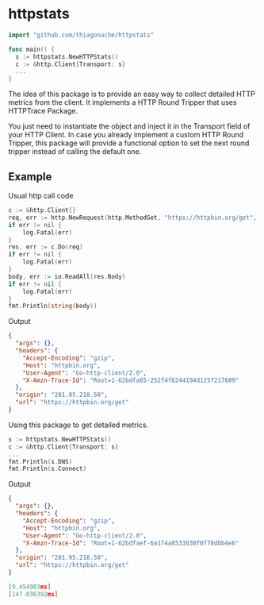 # httpstats

```go
import "github.com/thiagonache/httpstats"

func main() {
  s := httpstats.NewHTTPStats()
  c := &http.Client{Transport: s}
  ...
}
```

The idea of this package is to provide an easy way to collect detailed HTTP
metrics from the client. It implements a HTTP Round Tripper that uses HTTPTrace Package.

You just need to instantiate the object and inject it in the Transport field of
your HTTP Client. In case you already implement a custom HTTP Round Tripper, this
package will provide a functional option to set the next round tripper instead
of calling the default one.

## Example

Usual http call code

```go
c := &http.Client{}
req, err := http.NewRequest(http.MethodGet, "https://httpbin.org/get", nil)
if err != nil {
    log.Fatal(err)
}
res, err := c.Do(req)
if err != nil {
    log.Fatal(err)
}
body, err := io.ReadAll(res.Body)
if err != nil {
    log.Fatal(err)
}
fmt.Println(string(body))
```

Output

```json
{
  "args": {},
  "headers": {
    "Accept-Encoding": "gzip",
    "Host": "httpbin.org",
    "User-Agent": "Go-http-client/2.0",
    "X-Amzn-Trace-Id": "Root=1-62bdfa65-252f4f6244194d1257217609"
  },
  "origin": "201.95.218.50",
  "url": "https://httpbin.org/get"
}
```

Using this package to get detailed metrics.

```go
s := httpstats.NewHTTPStats()
c := &http.Client{Transport: s}
...
fmt.Println(s.DNS)
fmt.Println(s.Connect)
```

Output

```json
{
  "args": {},
  "headers": {
    "Accept-Encoding": "gzip",
    "Host": "httpbin.org",
    "User-Agent": "Go-http-client/2.0",
    "X-Amzn-Trace-Id": "Root=1-62bdfaef-6a1f4a8533030f0f78dbb4e6"
  },
  "origin": "201.95.218.50",
  "url": "https://httpbin.org/get"
}

[9.454983ms]
[147.036392ms]
```
